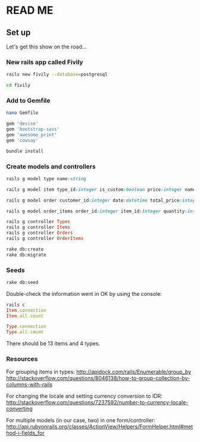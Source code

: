 # READ ME

## Set up

Let's get this show on the road...

### New rails app called Fivily 
```bash
rails new fivily --database=postgresql

cd fivily
```

### Add to Gemfile

```bash
nano Gemfile 
```

```ruby
gem 'devise'
gem 'bootstrap-sass'
gem 'awesome_print'
gem 'cowsay'
```

```bash
bundle install
```

### Create models and controllers

```ruby
rails g model type name:string

rails g model item type_id:integer is_custom:boolean price:integer name:string description:text

rails g model order customer_id:integer date:datetime total_price:integer comments:text

rails g model order_items order_id:integer item_id:integer quantity:integer subtotal:integer custom:text

rails g controller Types
rails g controller Items
rails g controller Orders
rails g controller OrderItems
```

```bash
rake db:create
rake db:migrate
```

### Seeds

```bash
rake db:seed
```

Double-check the information went in OK by using the console:

```ruby
rails c
Item.connection
Item.all.count 

Type.connection
Type.all.count
```

There should be 13 items and 4 types.

### Resources

For grouping items in types:
http://apidock.com/rails/Enumerable/group_by
http://stackoverflow.com/questions/8046138/how-to-group-collection-by-columns-with-rails


For changing the locale and setting currency conversion to IDR:
http://stackoverflow.com/questions/7237592/number-to-currency-locale-converting

For multiple models (in our case, two) in one form/controller:
http://api.rubyonrails.org/classes/ActionView/Helpers/FormHelper.html#method-i-fields_for